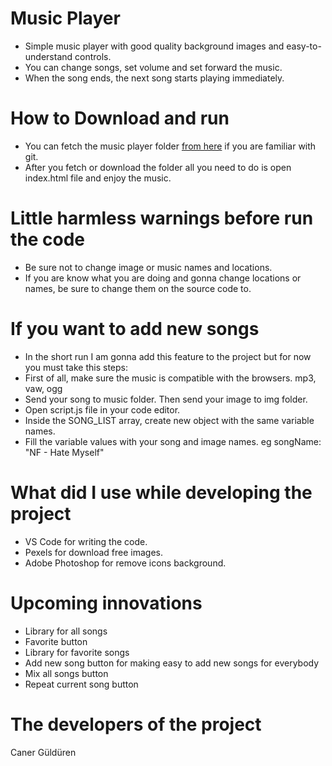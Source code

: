 # Music Player
 + Simple music player with good quality background images and easy-to-understand controls. 
 + You can change songs, set volume and set forward the music.
 + When the song ends, the next song starts playing immediately.

# How to Download and run
+ You can fetch the music player folder [from here](https://github.com/CanerGulduren/Music-Player.git) if you are familiar with git.
+ After you fetch or download the folder all you need to do is open index.html file and enjoy the music.

# Little harmless warnings before run the code
+ Be sure not to change image or music names and locations.
+ If you are know what you are doing and gonna change locations or names, be sure to change them on the source code to.

# If you want to add new songs
+ In the short run I am gonna add this feature to the project but for now you must take this steps:
+ First of all, make sure the music is compatible with the browsers. mp3, vaw, ogg 
+ Send your song to music folder. Then send your image to img folder.
+ Open script.js file in your code editor. 
+ Inside the SONG_LIST array, create new object with the same variable names.
+ Fill the variable values with your song and image names. eg songName: "NF - Hate Myself"

# What did I use while developing the project
+ VS Code for writing the code.
+ Pexels for download free images.
+ Adobe Photoshop for remove icons background.

# Upcoming innovations
+ Library for all songs
+ Favorite button
+ Library for favorite songs
+ Add new song button for making easy to add new songs for everybody
+ Mix all songs button
+ Repeat current song button

# The developers of the project
Caner Güldüren
